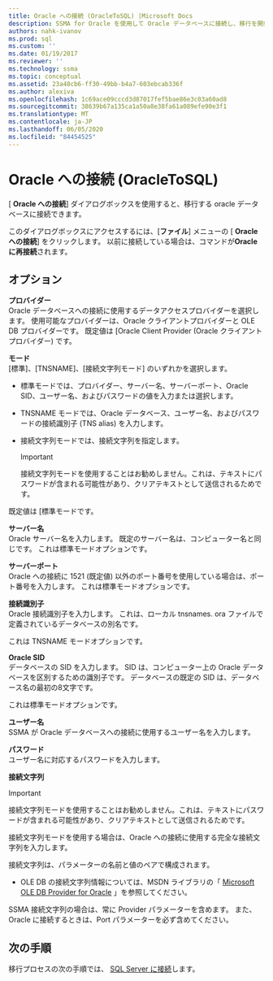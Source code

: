 ```yaml
---
title: Oracle への接続 (OracleToSQL) |Microsoft Docs
description: SSMA for Oracle を使用して Oracle データベースに接続し、移行を開始する方法について説明します。 [Oracle への接続] ダイアログボックスを使用します。
authors: nahk-ivanov
ms.prod: sql
ms.custom: ''
ms.date: 01/19/2017
ms.reviewer: ''
ms.technology: ssma
ms.topic: conceptual
ms.assetid: 23a48cb6-ff30-49bb-b4a7-603ebcab336f
ms.author: alexiva
ms.openlocfilehash: 1c69ace09cccd3d87017fef5bae86e3c03a60ad8
ms.sourcegitcommit: 38639b67a135ca1a50a8e38fa61a089efe90e3f1
ms.translationtype: MT
ms.contentlocale: ja-JP
ms.lasthandoff: 06/05/2020
ms.locfileid: "84454525"
---
```

# <a name="connect-to-oracle-oracletosql"></a>Oracle への接続 (OracleToSQL)

[ **Oracle への接続**] ダイアログボックスを使用すると、移行する oracle データベースに接続できます。

このダイアログボックスにアクセスするには、[**ファイル**] メニューの [ **Oracle への接続**] をクリックします。 以前に接続している場合は、コマンドが**Oracle に再接続**されます。

## <a name="options"></a>オプション

**プロバイダー**  
Oracle データベースへの接続に使用するデータアクセスプロバイダーを選択します。 使用可能なプロバイダーは、Oracle クライアントプロバイダーと OLE DB プロバイダーです。 既定値は [Oracle Client Provider (Oracle クライアントプロバイダー) です。

**モード**  
[標準]、[TNSNAME]、[接続文字列モード] のいずれかを選択します。

- 標準モードでは、プロバイダー、サーバー名、サーバーポート、Oracle SID、ユーザー名、およびパスワードの値を入力または選択します。
- TNSNAME モードでは、Oracle データベース、ユーザー名、およびパスワードの接続識別子 (TNS alias) を入力します。
- 接続文字列モードでは、接続文字列を指定します。

  > [!IMPORTANT]
  > 接続文字列モードを使用することはお勧めしません。これは、テキストにパスワードが含まれる可能性があり、クリアテキストとして送信されるためです。

既定値は [標準モードです。

**サーバー名**  
Oracle サーバー名を入力します。 既定のサーバー名は、コンピューター名と同じです。 これは標準モードオプションです。

**サーバーポート**  
Oracle への接続に 1521 (既定値) 以外のポート番号を使用している場合は、ポート番号を入力します。 これは標準モードオプションです。

**接続識別子**  
Oracle 接続識別子を入力します。 これは、ローカル tnsnames. ora ファイルで定義されているデータベースの別名です。

これは TNSNAME モードオプションです。

**Oracle SID**  
データベースの SID を入力します。 SID は、コンピューター上の Oracle データベースを区別するための識別子です。 データベースの既定の SID は、データベース名の最初の8文字です。

これは標準モードオプションです。

**ユーザー名**  
SSMA が Oracle データベースへの接続に使用するユーザー名を入力します。

**パスワード**  
ユーザー名に対応するパスワードを入力します。

**接続文字列**  
> [!IMPORTANT]
> 接続文字列モードを使用することはお勧めしません。これは、テキストにパスワードが含まれる可能性があり、クリアテキストとして送信されるためです。

接続文字列モードを使用する場合は、Oracle への接続に使用する完全な接続文字列を入力します。

接続文字列は、パラメーターの名前と値のペアで構成されます。

- OLE DB の接続文字列情報については、MSDN ライブラリの「 [Microsoft OLE DB Provider for Oracle](https://go.microsoft.com/fwlink/?LinkId=85640) 」を参照してください。

SSMA 接続文字列の場合は、常に Provider パラメーターを含めます。 また、Oracle に接続するときは、Port パラメーターを必ず含めてください。

## <a name="next-steps"></a>次の手順

移行プロセスの次の手順では、 [SQL Server に接続](connect-to-sql-server-oracletosql.md)します。
